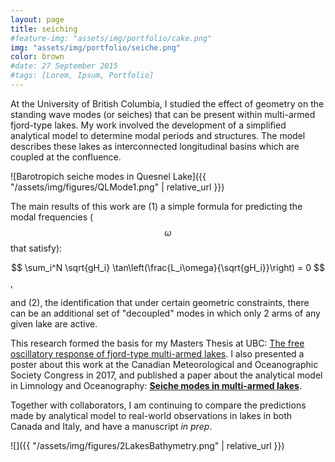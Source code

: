 ```yaml
---
layout: page
title: seiching
#feature-img: "assets/img/portfolio/cake.png"
img: "assets/img/portfolio/seiche.png"
color: brown
#date: 27 September 2015
#tags: [Lorem, Ipsum, Portfolio]
---
```


At the University of British Columbia, I studied the effect of geometry on the standing wave modes (or seiches) that can be present within multi-armed fjord-type lakes. My work involved the development of a simplified analytical model to determine modal periods and structures.
The model describes these lakes as interconnected longitudinal basins which are coupled at the confluence.

![Barotropich seiche modes in Quesnel Lake]({{ "/assets/img/figures/QLMode1.png" | relative_url }})

The main results of this work are (1) a simple formula for predicting the modal frequencies ($$\omega$$ that satisfy):

$$
  \sum_i^N \sqrt{gH_i} \tan\left(\frac{L_i\omega}{\sqrt{gH_i}}\right) = 0
$$,

and (2), the identification that under certain geometric constraints, there can be an additional set of "decoupled" modes in which only 2 arms of any given lake are active.

This research formed the basis for my Masters Thesis at UBC: [The free oscillatory response of fjord-type multi-armed lakes](https://doi.org/10.14288/1.0353196).
I also presented a poster about this work at the Canadian Meteorological and Oceanographic Society Congress in 2017, and published a paper about the analytical model in Limnology and Oceanography: [**Seiche modes in multi-armed lakes**](https://doi.org/10.1002/lno.11001).




Together with collaborators, I am continuing to compare the predictions made by analytical model to real-world observations in lakes in both Canada and Italy, and have a manuscript *in prep*.

![]({{ "/assets/img/figures/2LakesBathymetry.png" | relative_url }})
